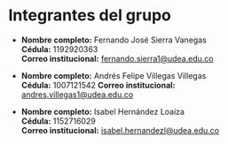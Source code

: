 # Integrantes del grupo

- **Nombre completo:** Fernando José Sierra Vanegas  
  **Cédula:** 1192920363  
  **Correo institucional:** fernando.sierra1@udea.edu.co  

- **Nombre completo:** Andrés Felipe Villegas Villegas  
  **Cédula:** 1007121542
  **Correo institucional:** andres.villegas1@udea.edu.co  

- **Nombre completo:** Isabel Hernández Loaiza  
  **Cédula:** 1152716029  
  **Correo institucional:** isabel.hernandezl@udea.edu.co
